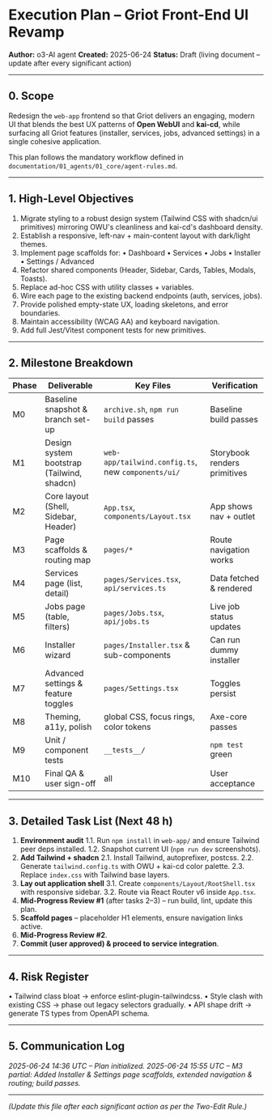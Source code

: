 # Execution Plan – Griot Front-End UI Revamp

**Author:** o3-AI agent
**Created:** 2025-06-24
**Status:** Draft (living document – update after every significant action)

---

## 0. Scope
Redesign the `web-app` frontend so that Griot delivers an engaging, modern UI that blends the best UX patterns of **Open WebUI** and **kai-cd**, while surfacing all Griot features (installer, services, jobs, advanced settings) in a single cohesive application.

This plan follows the mandatory workflow defined in `documentation/01_agents/01_core/agent-rules.md`.

---

## 1. High-Level Objectives
1. Migrate styling to a robust design system (Tailwind CSS with shadcn/ui primitives) mirroring OWU's cleanliness and kai-cd's dashboard density.
2. Establish a responsive, left-nav + main-content layout with dark/light themes.
3. Implement page scaffolds for:
   • Dashboard
   • Services
   • Jobs
   • Installer
   • Settings / Advanced
4. Refactor shared components (Header, Sidebar, Cards, Tables, Modals, Toasts).
5. Replace ad-hoc CSS with utility classes + variables.
6. Wire each page to the existing backend endpoints (auth, services, jobs).
7. Provide polished empty-state UX, loading skeletons, and error boundaries.
8. Maintain accessibility (WCAG AA) and keyboard navigation.
9. Add full Jest/Vitest component tests for new primitives.

---

## 2. Milestone Breakdown
| Phase | Deliverable | Key Files | Verification |
|-------|-------------|-----------|--------------|
| M0 | Baseline snapshot & branch set-up | `archive.sh`, `npm run build` passes | Baseline build passes |
| M1 | Design system bootstrap (Tailwind, shadcn) | `web-app/tailwind.config.ts`, new `components/ui/` | Storybook renders primitives |
| M2 | Core layout (Shell, Sidebar, Header) | `App.tsx`, `components/Layout.tsx` | App shows nav + outlet |
| M3 | Page scaffolds & routing map | `pages/*` | Route navigation works |
| M4 | Services page (list, detail) | `pages/Services.tsx`, `api/services.ts` | Data fetched & rendered |
| M5 | Jobs page (table, filters) | `pages/Jobs.tsx`, `api/jobs.ts` | Live job status updates |
| M6 | Installer wizard | `pages/Installer.tsx` & sub-components | Can run dummy installer |
| M7 | Advanced settings & feature toggles | `pages/Settings.tsx` | Toggles persist |
| M8 | Theming, a11y, polish | global CSS, focus rings, color tokens | Axe-core passes |
| M9 | Unit / component tests | `__tests__/` | `npm test` green |
| M10 | Final QA & user sign-off | all | User acceptance |

---

## 3. Detailed Task List (Next 48 h)
1. **Environment audit**
   1.1. Run `npm install` in `web-app/` and ensure Tailwind peer deps installed.
   1.2. Snapshot current UI (`npm run dev` screenshots).
2. **Add Tailwind + shadcn**
   2.1. Install Tailwind, autoprefixer, postcss.
   2.2. Generate `tailwind.config.ts` with OWU + kai-cd color palette.
   2.3. Replace `index.css` with Tailwind base layers.
3. **Lay out application shell**
   3.1. Create `components/Layout/RootShell.tsx` with responsive sidebar.
   3.2. Route via React Router v6 inside `App.tsx`.
4. **Mid-Progress Review #1** (after tasks 2–3) – run build, lint, update this plan.
5. **Scaffold pages** – placeholder H1 elements, ensure navigation links active.
6. **Mid-Progress Review #2**.
7. **Commit (user approved) & proceed to service integration**.

---

## 4. Risk Register
• Tailwind class bloat → enforce eslint-plugin-tailwindcss.
• Style clash with existing CSS → phase out legacy selectors gradually.
• API shape drift → generate TS types from OpenAPI schema.

---

## 5. Communication Log
_2025-06-24 14:36 UTC – Plan initialized._
_2025-06-24 15:55 UTC – M3 partial: Added Installer & Settings page scaffolds, extended navigation & routing; build passes._

---

*(Update this file after each significant action as per the Two-Edit Rule.)* 